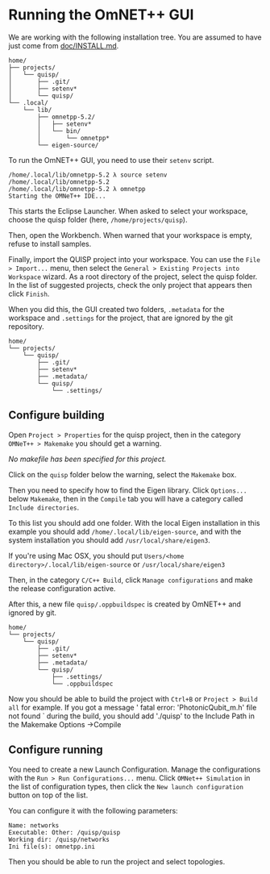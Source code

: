 # Running the OmNET++ GUI

We are working with the following installation tree.  You are assumed
to have just come from [doc/INSTALL.md](INSTALL.md).

```
home/
├── projects/
│   └── quisp/
│       ├── .git/
│       ├── setenv*
│       └── quisp/
└── .local/
    └── lib/
        ├── omnetpp-5.2/
        │   ├── setenv*
        │   └── bin/
        │       └── omnetpp*
        └── eigen-source/
```

To run the OmNET++ GUI, you need to use their `setenv` script.

```
/home/.local/lib/omnetpp-5.2 λ source setenv
/home/.local/lib/omnetpp-5.2
/home/.local/lib/omnetpp-5.2 λ omnetpp
Starting the OMNeT++ IDE...
```

This starts the Eclipse Launcher. When asked to select your workspace,
choose the quisp folder (here, `/home/projects/quisp`).

Then, open the Workbench. When warned that your workspace is empty, refuse
to install samples.

Finally, import the QUISP project into your workspace. You can use the
`File > Import...` menu, then select the `General > Existing Projects into Workspace`
wizard. As a root directory of the project, select the quisp folder.
In the list of suggested projects, check the only project that appears then
click `Finish`.

When you did this, the GUI created two folders, `.metadata` for the
workspace and `.settings` for the project, that are ignored by the git
repository.

```
home/
└── projects/
    └── quisp/
        ├── .git/
        ├── setenv*
        ├── .metadata/
        └── quisp/
            └── .settings/
```

## Configure building

Open `Project > Properties` for the quisp project, then in the category `OMNeT++ > Makemake`
you should get a warning.

*No makefile has been specified for this project.*

Click on the `quisp` folder below the warning, select the `Makemake` box.

Then you need to specify how to find the Eigen library. Click `Options...` below
`Makemake`, then in the `Compile` tab you will have a category called
`Include directories`.

To this list you should add one folder. With the local Eigen installation in
this example you should add `/home/.local/lib/eigen-source`, and with the system
installation you should add `/usr/local/share/eigen3`.

If you're using Mac OSX, you should put `Users/<home directory>/.local/lib/eigen-source` or
`/usr/local/share/eigen3`

Then, in the category `C/C++ Build`, click `Manage configurations` and make the
release configuration active.

After this, a new file `quisp/.oppbuildspec` is created by OmNET++ and ignored
by git.

```
home/
└── projects/
    └── quisp/
        ├── .git/
        ├── setenv*
        ├── .metadata/
        └── quisp/
            ├── .settings/
            └── .oppbuildspec
```

Now you should be able to build the project with `Ctrl+B` or `Project > Build all`
for example. If you got a message ' fatal error: 'PhotonicQubit_m.h' file not found `  during the build, you should add './quisp' to the Include Path in the Makemake Options →Compile

## Configure running

You need to create a new Launch Configuration. Manage the configurations with
the `Run > Run Configurations...` menu. Click `OMNet++ Simulation` in the list
of configuration types, then click the `New launch configuration` button on
top of the list.

You can configure it with the following parameters:

```
Name: networks
Executable: Other: /quisp/quisp
Working dir: /quisp/networks
Ini file(s): omnetpp.ini
```

Then you should be able to run the project and select topologies.
